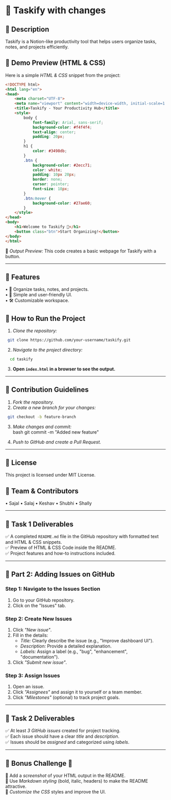 # 🌟 Taskify with changes

## 📌 Description
Taskify is a Notion-like productivity tool that helps users organize tasks, notes, and projects efficiently.

## 🎨 Demo Preview (HTML & CSS)
Here is a simple *HTML & CSS* snippet from the project:

```html
<!DOCTYPE html>
<html lang="en">
<head>
    <meta charset="UTF-8">
    <meta name="viewport" content="width=device-width, initial-scale=1.0">
    <title>Taskify - Your Productivity Hub</title>
    <style>
        body {
            font-family: Arial, sans-serif;
            background-color: #f4f4f4;
            text-align: center;
            padding: 20px;
        }
        h1 {
            color: #3498db;
        }
        .btn {
            background-color: #2ecc71;
            color: white;
            padding: 10px 20px;
            border: none;
            cursor: pointer;
            font-size: 18px;
        }
        .btn:hover {
            background-color: #27ae60;
        }
    </style>
</head>
<body>
    <h1>Welcome to Taskify 🚀</h1>
    <button class="btn">Start Organizing!</button>
</body>
</html>
```


📌 *Output Preview:* This code creates a basic webpage for Taskify with a button.

---

## 🔹 Features
• 📝 Organize tasks, notes, and projects.  
• 🚀 Simple and user-friendly UI.  
• 🛠 Customizable workspace.  

## 🚀 How to Run the Project
1. *Clone the repository:*  
  ``` bash
   git clone https://github.com/your-username/taskify.git
```
   
2. *Navigate to the project directory:*  
 ```  bash
   cd taskify
```
   
3. **Open `index.html` in a browser to see the output.**

---

## 🤝 Contribution Guidelines
1. *Fork the repository.*
2. *Create a new branch for your changes:*  
  ``` bash
   git checkout -b feature-branch
```
   
3. *Make changes and commit:*  
   bash
   git commit -m "Added new feature"
   
4. *Push to GitHub and create a Pull Request.*

---

## 📜 License
This project is licensed under MIT License.

## 👥 Team & Contributors
• Sajal
• Salaj • Keshav • Shubhi • Shally


---

## 🎯 Task 1 Deliverables
✅ A completed `README.md` file in the GitHub repository with formatted text and HTML & CSS snippets.  
✅ Preview of HTML & CSS Code inside the README.  
✅ Project features and how-to instructions included.  

---

## 📌 Part 2: Adding Issues on GitHub
### Step 1: Navigate to the Issues Section
1. Go to your GitHub repository.
2. Click on the "Issues" tab.

### Step 2: Create New Issues
1. Click *"New issue"*.
2. Fill in the details:  
   - *Title:* Clearly describe the issue (e.g., "Improve dashboard UI").  
   - *Description:* Provide a detailed explanation.  
   - *Labels:* Assign a label (e.g., "bug", "enhancement", "documentation").  
3. Click *"Submit new issue"*.

### Step 3: Assign Issues
1. Open an issue.
2. Click *"Assignees"* and assign it to yourself or a team member.
3. Click *"Milestones"* (optional) to track project goals.

---

## 🎯 Task 2 Deliverables
✅ At least *3 GitHub issues* created for project tracking.  
✅ Each issue should have a clear *title* and *description*.  
✅ Issues should be *assigned* and categorized using *labels*.  

---

## 📌 Bonus Challenge 🎯
🔹 Add a *screenshot* of your HTML output in the README.  
🔹 Use *Markdown styling* (bold, italic, headers) to make the README attractive.  
🔹 *Customize the CSS* styles and improve the UI.
